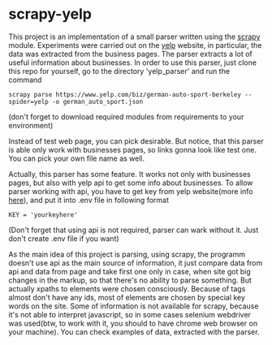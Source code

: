 # scrapy-yelp
  This project is an implementation of a small parser written using the [scrapy](https://docs.scrapy.org/en/latest/index.html) module. Experiments were carried out on the [yelp](https://www.yelp.com/) website, in particular, the data was extracted from the business pages. The parser extracts a lot of useful information about businesses.
  In order to use this parser, just clone this repo for yourself, go to the directory 'yelp_parser' and run the command 
  
`scrapy parse https://www.yelp.com/biz/german-auto-sport-berkeley --spider=yelp -o german_auto_sport.json`

(don't forget to download required modules from requirements to your environment)

Instead of test web page, you can pick desirable. But notice, that this parser is able only work with businesses pages, so links gonna look like test one. You can pick your own file name as well.

  Actually, this parser has some feature. It works not only with businesses pages, but also with yelp api to get some info about businesses. To allow parser working with api, you have to get key from yelp website(more info [here](https://www.yelp.com/developers/documentation/v3/authentication)), and put it into .env file in following format 
  
  `KEY = 'yourkeyhere'`
  
  (Don't forget that using api is not required, parser can wark without it. Just don't create .env file if you want)
  
  As the main idea of this project is parsing, using scrapy, the programm doesn't use api as the main source of information, it just compare data from api and data from page and take first one only in case, when site got big changes in the markup, so that there's no ability to parse something. But actually xpaths to elements were chosen consciously. Because of tags almost don't have any ids, most of elements are chosen by special key words on the site. Some of information is not available for scrapy, because it's not able to interpret javascript, so in some cases selenium webdriver was used(btw, to work with it, you should to have chrome web browser on your machine). You can check examples of data, extracted with the parser.
